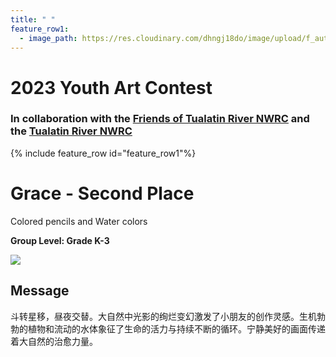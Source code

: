 ```yaml
---
title: " "
feature_row1:
  - image_path: https://res.cloudinary.com/dhngj18do/image/upload/f_auto,q_auto/v1/images/artcontest/ribbon_2
---
```


# 2023 Youth Art Contest

### In collaboration with the [Friends of Tualatin River NWRC](https://fotr.wildapricot.org/) and the [Tualatin River NWRC](https://www.fws.gov/refuge/Tualatin_River/)

{% include feature_row id="feature_row1"%}

# Grace - Second Place  
Colored pencils and Water colors  

**Group Level: Grade K-3**  

![](https://res.cloudinary.com/dhngj18do/image/upload/f_auto,q_auto/v1/images/artcontest/2023_grp4_2nd_large)

## Message

斗转星移，昼夜交替。大自然中光影的绚烂变幻激发了小朋友的创作灵感。生机勃勃的植物和流动的水体象征了生命的活力与持续不断的循环。宁静美好的画面传递着大自然的治愈力量。
